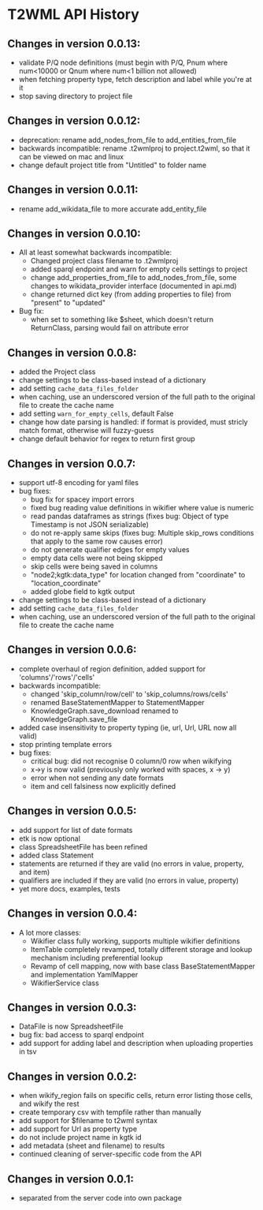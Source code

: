 T2WML API History
===================================
Changes in version 0.0.13:
------------------------
* validate P/Q node definitions (must begin with P/Q, Pnum where num<10000 or Qnum where num<1 billion not allowed)
* when fetching property type, fetch description and label while you're at it
* stop saving directory to project file

Changes in version 0.0.12:
------------------------
* deprecation: rename add_nodes_from_file to add_entities_from_file
* backwards incompatible: rename .t2wmlproj to project.t2wml, so that it can be viewed on mac and linux
* change default project title from "Untitled" to folder name

Changes in version 0.0.11:
------------------------
* rename add_wikidata_file to more accurate add_entity_file

Changes in version 0.0.10:
------------------------
* All at least somewhat backwards incompatible:
    * Changed project class filename to .t2wmlproj
    * added sparql endpoint and warn for empty cells settings to project
    * change add_properties_from_file to add_nodes_from_file, some changes to wikidata_provider interface (documented in api.md)
    * change returned dict key (from adding properties to file) from "present" to "updated"
* Bug fix:
    * when set to something like $sheet, which doesn't return ReturnClass, parsing would fail on attribute error

Changes in version 0.0.8:
------------------------
* added the Project class
* change settings to be class-based instead of a dictionary
* add setting `cache_data_files_folder`
* when caching, use an underscored version of the full path to the original file to create the cache name
* add setting `warn_for_empty_cells`, default False
* change how date parsing is handled: if format is provided, must stricly match format, otherwise will fuzzy-guess
* change default behavior for regex to return first group

Changes in version 0.0.7:
-------------------------
* support utf-8 encoding for yaml files
* bug fixes:
  - bug fix for spacey import errors
  - fixed bug reading value definitions in wikifier where value is numeric
  - read pandas dataframes as strings (fixes bug: Object of type Timestamp is not JSON serializable)
  - do not re-apply same skips (fixes bug: Multiple skip_rows conditions that apply to the same row causes error)
  - do not generate qualifier edges for empty values
  - empty data cells were not being skipped
  - skip cells were being saved in columns
  - "node2;kgtk:data_type" for location changed from "coordinate" to "location_coordinate"
  - added globe field to kgtk output
* change settings to be class-based instead of a dictionary
* add setting `cache_data_files_folder`
* when caching, use an underscored version of the full path to the original file to create the cache name

Changes in version 0.0.6:
-------------------------
* complete overhaul of region definition, added support for 'columns'/'rows'/'cells'
* backwards incompatible: 
     * changed 'skip_column/row/cell' to 'skip_columns/rows/cells'
     * renamed BaseStatementMapper to StatementMapper
     * KnowledgeGraph.save_download renamed to KnowledgeGraph.save_file
* added case insensitivity to property typing (ie, url, Url, URL now all valid)
* stop printing template errors
* bug fixes:
  - critical bug: did not recognise 0 column/0 row when wikifying
  - x->y is now valid (previously only worked with spaces, x -> y)
  - error when not sending any date formats
  - item and cell falsiness now explicitly defined

Changes in version 0.0.5:
-------------------------

* add support for list of date formats
* etk is now optional
* class SpreadsheetFile has been refined
* added class Statement
* statements are returned if they are valid (no errors in value, property, and item)
* qualifiers are included if they are valid (no errors in value, property)
* yet more docs, examples, tests

Changes in version 0.0.4:
-------------------------

* A lot more classes:
    - Wikifier class fully working, supports multiple wikifier definitions
    - ItemTable completely revamped, totally different storage and lookup mechanism including preferential lookup
    - Revamp of cell mapping, now with base class BaseStatementMapper and implementation YamlMapper
    - WikifierService class 

Changes in version 0.0.3:
------------------------

* DataFile is now SpreadsheetFile
* bug fix:  bad access to sparql endpoint
* add support for adding label and description when uploading properties in tsv

Changes in version 0.0.2:
-------------------------

* when wikify_region fails on specific cells, return error listing those cells, and wikify the rest
* create temporary csv with tempfile rather than manually
* add support for $filename to t2wml syntax
* add support for Url as property type
* do not include project name in kgtk id
* add metadata (sheet and filename) to results
* continued cleaning of server-specific code from the API

Changes in version 0.0.1:
-------------------------

* separated from the server code into own package
